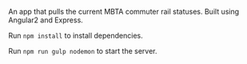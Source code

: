An app that pulls the current MBTA commuter rail statuses. Built using Angular2 and Express.

Run `npm install` to install dependencies.

Run `npm run gulp nodemon` to start the server.